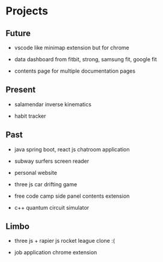 # Projects

## Future

* vscode like minimap extension but for chrome

* data dashboard from fitbit, strong, samsung fit, google fit

* contents page for multiple documentation pages

## Present

* salamendar inverse kinematics

* habit tracker
 

## Past

* java spring boot, react js chatroom application

* subway surfers screen reader

* personal website

* three js car drifting game

* free code camp side panel contents extension

* c++ quantum circuit simulator

## Limbo

* three js + rapier js rocket league clone :(

* job application chrome extension
